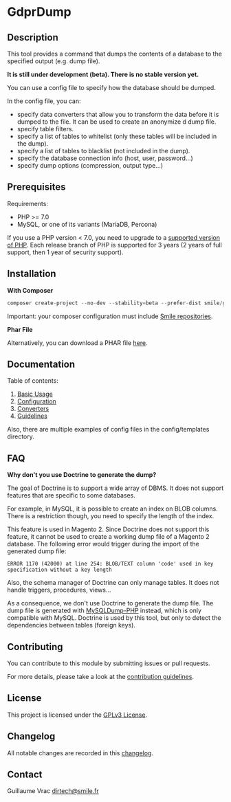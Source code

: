 # GdprDump

## Description

This tool provides a command that dumps the contents of a database to the specified output (e.g. dump file).

**It is still under development (beta). There is no stable version yet.**

You can use a config file to specify how the database should be dumped.

In the config file, you can:
 
- specify data converters that allow you to transform the data before it is dumped to the file.
  It can be used to create an anonymize
  d dump file.
- specify table filters.
- specify a list of tables to whitelist (only these tables will be included in the dump).
- specify a list of tables to blacklist (not included in the dump).
- specify the database connection info (host, user, password...)
- specify dump options (compression, output type...)

## Prerequisites

Requirements:

- PHP >= 7.0
- MySQL, or one of its variants (MariaDB, Percona)

If you use a PHP version < 7.0, you need to upgrade to a [supported version of PHP](http://php.net/supported-versions.php).
Each release branch of PHP is supported for 3 years (2 years of full support, then 1 year of security support).

## Installation

**With Composer**

```php
composer create-project --no-dev --stability=beta --prefer-dist smile/gdpr-dump
```

Important: your composer configuration must include [Smile repositories](https://wiki.smile.fr/view/PHP/HowToConfigComposer).

**Phar File**

Alternatively, you can download a PHAR file [here](http://packages.vitry.intranet/products/smile/gdpr-dump/gdpr-dump-1.0.0-beta5.phar).

## Documentation

Table of contents:

1. [Basic Usage](docs/01-commands.md)
2. [Configuration](docs/02-configuration.md)
3. [Converters](docs/03-converters.md)
4. [Guidelines](docs/04-guidelines.md)

Also, there are multiple examples of config files in the config/templates directory.

## FAQ

**Why don't you use Doctrine to generate the dump?**

The goal of Doctrine is to support a wide array of DBMS.
It does not support features that are specific to some databases.

For example, in MySQL, it is possible to create an index on BLOB columns.
There is a restriction though, you need to specify the length of the index.

This feature is used in Magento 2.
Since Doctrine does not support this feature, it cannot be used to create a working dump file of a Magento 2 database.
The following error would trigger during the import of the generated dump file:

```
ERROR 1170 (42000) at line 254: BLOB/TEXT column 'code' used in key specification without a key length
```

Also, the schema manager of Doctrine can only manage tables.
It does not handle triggers, procedures, views...

As a consequence, we don't use Doctrine to generate the dump file.
The dump file is generated with [MySQLDump-PHP](https://github.com/ifsnop/mysqldump-php) instead, which is only compatible with MySQL.
Doctrine is used by this tool, but only to detect the dependencies between tables (foreign keys).

## Contributing

You can contribute to this module by submitting issues or pull requests.

For more details, please take a look at the [contribution guidelines](CONTRIBUTING.md).

## License

This project is licensed under the [GPLv3 License](LICENSE.md).

## Changelog

All notable changes are recorded in this [changelog](CHANGELOG.md).

## Contact

Guillaume Vrac <dirtech@smile.fr>
